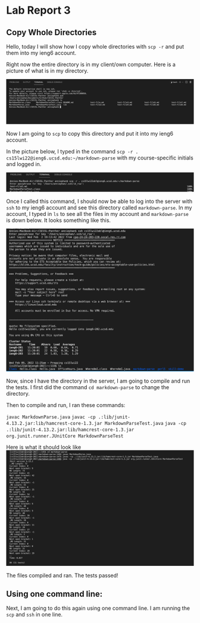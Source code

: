 # Lab Report 3
## Copy Whole Directories 
Hello, today I will show how I copy whole directories with `scp -r` and put them into my ieng6 account.

Right now the entire directory is in my client/own computer. Here is a picture of what is in my directory. 

![Image](lab3.1.png)

Now I am going to `scp` to copy this directory and put it into my ieng6 account.

In the picture below,
I typed in the command 
`scp -r . cs15lwi22@ieng6.ucsd.edu:~/markdown-parse` with my course-specific initials and logged in. 

![Image](lab3.2.png)

Once I called this command, I should now be able to log into the server with `ssh` to my ieng6 account and see this directory called `markdown-parse`. In my account, I typed in `ls` to see all the files in my account and `markdown-parse` is down below. It looks something like this. 

![Image](lab3.3.png)

Now, since I have the directory in the server, I am going to compile and run the tests. I first did the command `cd markdown-parse` to change the directory. 

Then to compile and run, I ran these commands:

`javac MarkdownParse.java`
`javac -cp .:lib/junit-4.13.2.jar:lib/hamcrest-core-1.3.jar MarkdownParseTest.java`
`java -cp .:lib/junit-4.13.2.jar:lib/hamcrest-core-1.3.jar org.junit.runner.JUnitCore MarkdownParseTest`
 
Here is what it should look like
![Image](lab3.4.png)

The files compiled and ran. The tests passed!

## Using one command line: 
Next, I am going to do this again using one command line.
I am running the `scp` and `ssh` in one line.






